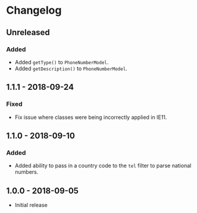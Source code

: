 # Changelog

## Unreleased

### Added

- Added `getType()` to `PhoneNumberModel`.
- Added `getDescription()` to `PhoneNumberModel`.

## 1.1.1 - 2018-09-24

### Fixed
- Fix issue where classes were being incorrectly applied in IE11.

## 1.1.0 - 2018-09-10

### Added
- Added ability to pass in a country code to the `tel` filter to parse national numbers.

## 1.0.0 - 2018-09-05

- Initial release

